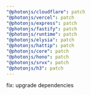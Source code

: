 ```yaml
---
"@photonjs/cloudflare": patch
"@photonjs/vercel": patch
"@photonjs/express": patch
"@photonjs/fastify": patch
"@photonjs/runtime": patch
"@photonjs/elysia": patch
"@photonjs/hattip": patch
"@photonjs/core": patch
"@photonjs/hono": patch
"@photonjs/srvx": patch
"@photonjs/h3": patch
---
```


fix: upgrade dependencies
